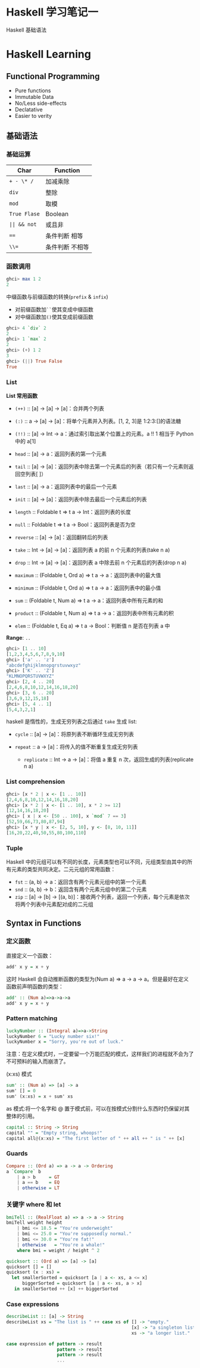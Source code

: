 # Haskell 学习笔记一


Haskell 基础语法

<!--more-->

# Haskell Learning

## Functional Programming

- Pure functions
- Immutable Data
- No/Less side-effects
- Declatative
- Easier to verity

## 基础语法

### 基础运算

| Char          | Function        |
| ------------- | --------------- |
| `+ - \* /`    | 加减乘除        |
| `div`         | 整除            |
| `mod`         | 取模            |
| `True Flase`  | Boolean         |
| `\|\| && not` | 或且非          |
| `==`          | 条件判断 相等   |
| `\\=`         | 条件判断 不相等 |

### 函数调用

```haskell
ghci> max 1 2
2
```

中缀函数与前缀函数的转换(`prefix` & `infix`)

- 对前缀函数加<code>``</code>使其变成中缀函数
- 对中缀函数加`()`使其变成前缀函数

```haskell
ghci> 4 `div` 2
2
ghci> 1 `max` 2
2
ghci> (+) 1 2
3
ghci> (||) True False
True
```

### List

**List 常用函数**

- `(++)` :: [a] -> [a] -> [a]：合并两个列表

- `(:)` :: a -> [a] -> [a]：将单个元素并入列表。[1, 2, 3]是 1:2:3:[]的语法糖

- `(!!)` :: [a] -> Int -> a：通过索引取出某个位置上的元素。a !! 1 相当于 Python 中的 a[1]

- `head` :: [a] -> a：返回列表的第一个元素

- `tail` :: [a] -> [a]：返回列表中除去第一个元素后的列表（若只有一个元素则返回空列表[ ]）

- `last` :: [a] -> a：返回列表中的最后一个元素

- `init` :: [a] -> [a]：返回列表中除去最后一个元素后的列表

- `length` :: Foldable t => t a -> Int：返回列表的长度

- `null` :: Foldable t => t a -> Bool：返回列表是否为空

- `reverse` :: [a] -> [a]：返回翻转后的列表

- `take` :: Int -> [a] -> [a]：返回列表 a 的前 n 个元素的列表(take n a)

- `drop` :: Int -> [a] -> [a]：返回列表 a 中除去前 n 个元素后的列表(drop n a)

- `maximum` :: (Foldable t, Ord a) => t a -> a：返回列表中的最大值

- `minimum` :: (Foldable t, Ord a) => t a -> a：返回列表中的最小值

- `sum` :: (Foldable t, Num a) => t a -> a：返回列表中所有元素的和

- `product` :: (Foldable t, Num a) => t a -> a：返回列表中所有元素的积

- `elem` :: (Foldable t, Eq a) => t a -> Bool：判断值 n 是否在列表 a 中

**Range**: `..`

```haskell
ghci> [1 .. 10]
[1,2,3,4,5,6,7,8,9,10]
ghci> ['a' .. 'z']
"abcdefghijklmnopqrstuvwxyz"
ghci> ['K' .. 'Z']
"KLMNOPQRSTUVWXYZ"
ghci> [2, 4 .. 20]
[2,4,6,8,10,12,14,16,18,20]
ghci> [3, 6 .. 20]
[3,6,9,12,15,18]
ghci> [5, 4 .. 1]
[5,4,3,2,1]
```

haskell 是惰性的，生成无穷列表之后通过 `take` 生成 list:

- `cycle` :: [a] -> [a]：将原列表不断循环生成无穷列表

- `repeat` :: a -> [a]：将传入的值不断重复生成无穷列表

  - `replicate` :: Int -> a -> [a]：将值 a 重复 n 次，返回生成的列表(replicate n a)

### List comprehension

```haskell
ghci> [x * 2 | x <- [1 .. 10]]
[2,4,6,8,10,12,14,16,18,20]
ghci> [x * 2 | x <- [1 .. 10], x * 2 >= 12]
[12,14,16,18,20]
ghci> [ x | x <- [50 .. 100], x `mod` 7 == 3]
[52,59,66,73,80,87,94]
ghci> [x * y | x <- [2, 5, 10], y <- [8, 10, 11]]
[16,20,22,40,50,55,80,100,110]
```

### Tuple

Haskell 中的元组可以有不同的长度，元素类型也可以不同，元组类型由其中的所有元素的类型共同决定。二元元组的常用函数：

- `fst` :: (a, b) -> a：返回含有两个元素元组中的第一个元素
- `snd` :: (a, b) -> b：返回含有两个元素元组中的第二个元素
- `zip` :: [a] -> [b] -> [(a, b)]：接收两个列表，返回一个列表，每个元素是依次将两个列表中元素配对成的二元组

## Syntax in Functions

### 定义函数

直接定义一个函数：

```haskell
add' x y = x + y
```

这时 Haskell 会自动推断函数的类型为(Num a) => a -> a -> a。但是最好在定义函数前声明函数的类型：

```haskell
add' :: (Num a)=>a->a->a
add' x y = x + y
```

### Pattern matching

```haskell
luckyNumber :: (Integral a)=>a->String
luckyNumber 6 = "Lucky number six!"
luckyNumber x = "Sorry, you're out of luck."
```

注意：在定义模式时，一定要留一个万能匹配的模式，这样我们的进程就不会为了不可预料的输入而崩溃了。

(x:xs) 模式

```haskell
sum' :: (Num a) => [a] -> a
sum' [] = 0
sum' (x:xs) = x + sum' xs
```

as 模式:将一个名字和 @ 置于模式前，可以在按模式分割什么东西时仍保留对其整体的引用。

```haskell
capital :: String -> String
capital "" = "Empty string, whoops!"
capital all@(x:xs) = "The first letter of " ++ all ++ " is " ++ [x]
```

### Guards

```haskell
Compare :: (Ord a) => a -> a -> Ordering
a `Compare` b
    | a > b     = GT
    | a == b    = EQ
    | otherwise = LT
```

### 关键字 where 和 let

```haskell
bmiTell :: (RealFloat a) => a -> a -> String
bmiTell weight height
    | bmi <= 18.5 = "You're underweight"
    | bmi <= 25.0 = "You're supposedly normal."
    | bmi <= 30.0 = "You're fat!"
    | otherwise   = "You're a whale!"
    where bmi = weight / height ^ 2
```

```haskell
quicksort :: (Ord a) => [a] -> [a]
quicksort [] = []
quicksort (x : xs) =
  let smallerSorted = quicksort [a | a <- xs, a <= x]
      biggerSorted = quicksort [a | a <- xs, a > x]
   in smallerSorted ++ [x] ++ biggerSorted
```

### Case expressions

```haskell
describeList :: [a] -> String
describeList xs = "The list is " ++ case xs of [] -> "empty."
                                               [x] -> "a singleton list."
                                               xs -> "a longer list."
```

```haskell
case expression of pattern -> result
                   pattern -> result
                   pattern -> result
                   ...
```

